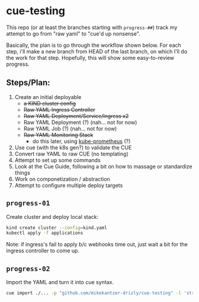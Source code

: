 # cue-testing

This repo (or at least the branches starting with `progress-##`) track my attempt to go from "raw yaml" to "cue'd up nonsense". 

Basically, the plan is to go through the workflow shown below. For each step, i'll make a new branch from HEAD of the last branch, on which I'll do the work for that step. Hopefully, this will show some easy-to-review progress.

## Steps/Plan:

1. Create an initial deployable
     - ~~a KIND cluster config~~
     - ~~Raw YAML Ingress Controller~~
     - ~~Raw YAML Deployment/Service/Ingress x2~~
     - Raw YAML Deployment (?) (nah... not for now)
     - Raw YAML Job (?) (nah... not for now)
     - ~~Raw YAML Monitoring Stack~~ 
       - do this later, using [kube-prometheus](https://github.com/prometheus-operator/kube-prometheus/tree/main/manifests) (?)
2. Use cue (with the k8s gen?) to validate the CUE
3. Convert raw YAML to raw CUE (no templating)
4. Attempt to set up some commands
5. Look at the Cue Guide, following a bit on how to massage or standardize things
6. Work on componetization / abstraction
7. Attempt to configure multiple deploy targets

## `progress-01`

Create cluster and deploy local stack:
```sh
kind create cluster --config=kind.yaml
kubectl apply -f applications
```
Note: if ingress's fail to apply b/c webhooks time out, just wait a bit for the ingress controller to come up.

## `progress-02`

Import the YAML and turn it into cue syntax. 
```sh
cue import ./... -p "github.com/mikekantzer-drizly/cue-testing" -l 'strings.ToCamel(kind)' -l metadata.name -f
```